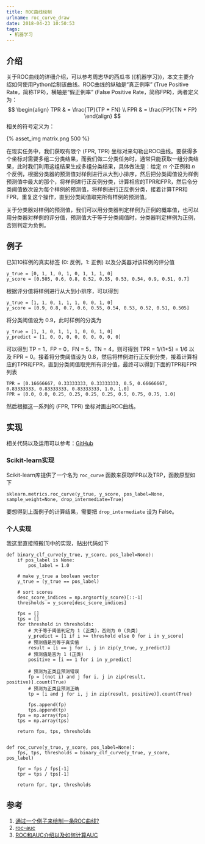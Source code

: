 ```yaml
---
title: ROC曲线绘制
urlname: roc_curve_draw
date: 2018-04-23 10:50:53
tags:
 - 机器学习
---
```


## 介绍

关于ROC曲线的详细介绍，可以参考周志华的西瓜书 (《机器学习》)，本文主要介绍如何使用Python绘制该曲线。ROC曲线的纵轴是“真正例率” (True Positive Rate，简称TPR)，横轴是“假正例率” (False Positive Rate，简称FPR)，两者定义为：
$$
\begin{align}
TPR & = \frac{TP}{TP + FN} \\
FPR & = \frac{FP}{TN + FP}
\end{align}
$$
相关的符号定义为：

{% asset_img matrix.png 500 %}

在现实任务中，我们获取有限个 (FPR, TPR) 坐标对来勾勒出ROC曲线。要获得多个坐标对需要多组二分类结果，而我们做二分类任务时，通常只能获取一组分类结果，此时我们利用这组结果生成多组分类结果，具体做法是：给定 $m$ 个正例和 $n$ 个反例，根据分类器的预测值对样例进行从大到小排序，然后把分类阈值设为样例预测值中最大的那个，将样例进行正反例分类，计算相应的TPR和FPR，然后令分类阈值依次设为每个样例的预测值，将样例进行正反例分类，接着计算TPR和FPR，重复这个操作，直到分类阈值取完所有样例的预测值。

关于分类器对样例的预测值，我们可以用分类器判定样例为正例的概率值，也可以用分类器对样例的评分值，预测值大于等于分类阈值时，分类器判定样例为正例，否则判定为负例。

## 例子

已知10样例的真实标签 (0: 反例，1: 正例) 以及分类器对该样例的评分值

```
y_true = [0, 1, 1, 0, 1, 0, 1, 1, 1, 0]
y_score = [0.505, 0.6, 0.8, 0.52, 0.55, 0.53, 0.54, 0.9, 0.51, 0.7]
```

根据评分值将样例进行从大到小排序，可以得到

```
y_true = [1, 1, 0, 1, 1, 1, 0, 0, 1, 0]
y_score = [0.9, 0.8, 0.7, 0.6, 0.55, 0.54, 0.53, 0.52, 0.51, 0.505]
```

将分类阈值设为 0.9，此时样例的分类为

```
y_true = [1, 1, 0, 1, 1, 1, 0, 0, 1, 0]
y_predict = [1, 0, 0, 0, 0, 0, 0, 0, 0, 0]
```

可以得到 TP = 1，FP = 0，FN = 5，TN = 4，则可得到 TPR = 1/(1+5) = 1/6 以及 FPR = 0。接着将分类阈值设为 0.8，然后将样例进行正反例分类，接着计算相应的TPR和FPR，直到分类阈值取完所有评分值，最终可以得到下面的TPR和FPR列表

```
TPR = [0.16666667, 0.33333333, 0.33333333, 0.5, 0.66666667, 0.83333333, 0.83333333, 0.83333333, 1.0, 1.0]
FPR = [0.0, 0.0, 0.25, 0.25, 0.25, 0.25, 0.5, 0.75, 0.75, 1.0]
```

然后根据这一系列的 (FPR, TPR) 坐标对画出ROC曲线。

## 实现

相关代码以及运用可以参考：[GitHub](https://github.com/luowanqian/MachineLearning/tree/master/Metrics)

### Scikit-learn实现

Scikit-learn库提供了一个名为 `roc_curve` 函数来获取FPR以及TRP，函数原型如下

```
sklearn.metrics.roc_curve(y_true, y_score, pos_label=None, sample_weight=None, drop_intermediate=True)
```

要想得到上面例子的计算结果，需要把 `drop_intermediate` 设为 False。

### 个人实现

我这里直接照搬[1]中的实现，贴出代码如下

```
def binary_clf_curve(y_true, y_score, pos_label=None):
    if pos_label is None:
        pos_label = 1.0

    # make y_true a boolean vector
    y_true = (y_true == pos_label)

    # sort scores
    desc_score_indices = np.argsort(y_score)[::-1]
    thresholds = y_score[desc_score_indices]

    fps = []
    tps = []
    for threshold in thresholds:
        # 大于等于阈值判定为 1 (正类)，否则为 0 (负类)
        y_predict = [1 if i >= threshold else 0 for i in y_score]
        # 预测值是否等于真实值
        result = [i == j for i, j in zip(y_true, y_predict)]
        # 预测值是否为 1 (正类)
        positive = [i == 1 for i in y_predict]

        # 预测为正类且预测错误
        fp = [(not i) and j for i, j in zip(result, positive)].count(True)
        # 预测为正类且预测正确
        tp = [i and j for i, j in zip(result, positive)].count(True)

        fps.append(fp)
        tps.append(tp)
    fps = np.array(fps)
    tps = np.array(tps)

    return fps, tps, thresholds


def roc_curve(y_true, y_score, pos_label=None):
    fps, tps, thresholds = binary_clf_curve(y_true, y_score, pos_label)

    fpr = fps / fps[-1]
    tpr = tps / tps[-1]

    return fpr, tpr, thresholds
```

## 参考

1. [通过一个例子来绘制一条ROC曲线?](https://www.zhihu.com/question/40748327)
2. [roc-auc](http://nphard.me/2017/08/17/roc-auc/)
3. [ROC和AUC介绍以及如何计算AUC](http://alexkong.net/2013/06/introduction-to-auc-and-roc/)
